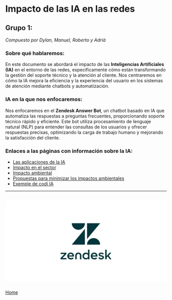 # Impacto de las IA en las redes
## Grupo 1:
_Compuesto por Dylan, Manuel, Roberto y Adrià_

### Sobre qué hablaremos:
En este documento se abordará el impacto de las **Inteligencias Artificiales (IA)** en el entorno de las redes, específicamente cómo están transformando la gestión del soporte técnico y la atención al cliente. Nos centraremos en cómo la IA mejora la eficiencia y la experiencia del usuario en los sistemas de atención mediante chatbots y automatización.

### IA en la que nos enfocaremos:
Nos enfocaremos en el **Zendesk Answer Bot**, un chatbot basado en IA que automatiza las respuestas a preguntas frecuentes, proporcionando soporte técnico rápido y eficiente. Este bot utiliza procesamiento de lenguaje natural (NLP) para entender las consultas de los usuarios y ofrecer respuestas precisas, optimizando la carga de trabajo humano y mejorando la satisfacción del cliente.

### Enlaces a las páginas con información sobre la IA:
- [Las aplicaciones de la IA](aplicaciones-de-la-ia1.md)
- [Impacto en el sector](impacto-en-el-sector1.md)
- [Impacto ambiental](impacto-ambiental1.md)
- [Propuestas para minimizar los impactos ambientales](propuestas-para-minimizar-los-impactos-ambientales1.md)
- [Exemple de codi IA](exemple1.md)

---
![Zendesk Logo](./Imagenes/zendesklogo.webp)
---



[Home](../../README.md)
